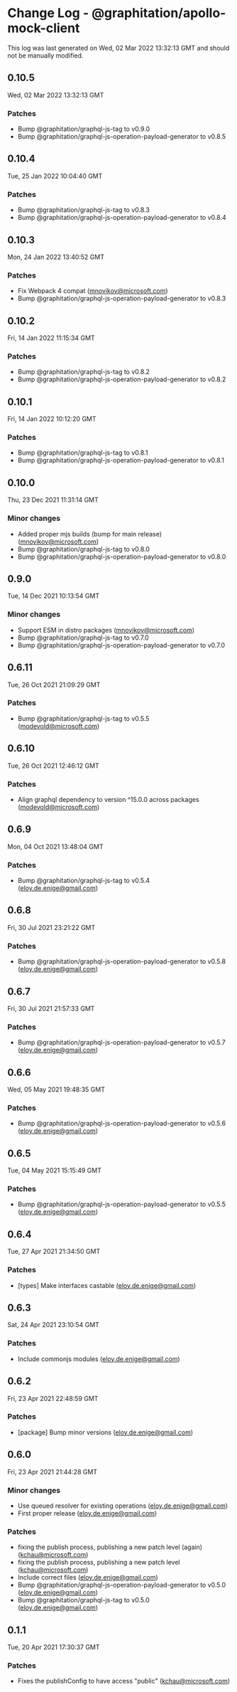 # Change Log - @graphitation/apollo-mock-client

This log was last generated on Wed, 02 Mar 2022 13:32:13 GMT and should not be manually modified.

<!-- Start content -->

## 0.10.5

Wed, 02 Mar 2022 13:32:13 GMT

### Patches

- Bump @graphitation/graphql-js-tag to v0.9.0
- Bump @graphitation/graphql-js-operation-payload-generator to v0.8.5

## 0.10.4

Tue, 25 Jan 2022 10:04:40 GMT

### Patches

- Bump @graphitation/graphql-js-tag to v0.8.3
- Bump @graphitation/graphql-js-operation-payload-generator to v0.8.4

## 0.10.3

Mon, 24 Jan 2022 13:40:52 GMT

### Patches

- Fix Webpack 4 compat (mnovikov@microsoft.com)
- Bump @graphitation/graphql-js-operation-payload-generator to v0.8.3

## 0.10.2

Fri, 14 Jan 2022 11:15:34 GMT

### Patches

- Bump @graphitation/graphql-js-tag to v0.8.2
- Bump @graphitation/graphql-js-operation-payload-generator to v0.8.2

## 0.10.1

Fri, 14 Jan 2022 10:12:20 GMT

### Patches

- Bump @graphitation/graphql-js-tag to v0.8.1
- Bump @graphitation/graphql-js-operation-payload-generator to v0.8.1

## 0.10.0

Thu, 23 Dec 2021 11:31:14 GMT

### Minor changes

- Added proper mjs builds (bump for main release) (mnovikov@microsoft.com)
- Bump @graphitation/graphql-js-tag to v0.8.0
- Bump @graphitation/graphql-js-operation-payload-generator to v0.8.0

## 0.9.0

Tue, 14 Dec 2021 10:13:54 GMT

### Minor changes

- Support ESM in distro packages (mnovikov@microsoft.com)
- Bump @graphitation/graphql-js-tag to v0.7.0
- Bump @graphitation/graphql-js-operation-payload-generator to v0.7.0

## 0.6.11

Tue, 26 Oct 2021 21:09:29 GMT

### Patches

- Bump @graphitation/graphql-js-tag to v0.5.5 (modevold@microsoft.com)

## 0.6.10

Tue, 26 Oct 2021 12:46:12 GMT

### Patches

- Align graphql dependency to version ^15.0.0 across packages (modevold@microsoft.com)

## 0.6.9

Mon, 04 Oct 2021 13:48:04 GMT

### Patches

- Bump @graphitation/graphql-js-tag to v0.5.4 (eloy.de.enige@gmail.com)

## 0.6.8

Fri, 30 Jul 2021 23:21:22 GMT

### Patches

- Bump @graphitation/graphql-js-operation-payload-generator to v0.5.8 (eloy.de.enige@gmail.com)

## 0.6.7

Fri, 30 Jul 2021 21:57:33 GMT

### Patches

- Bump @graphitation/graphql-js-operation-payload-generator to v0.5.7 (eloy.de.enige@gmail.com)

## 0.6.6

Wed, 05 May 2021 19:48:35 GMT

### Patches

- Bump @graphitation/graphql-js-operation-payload-generator to v0.5.6 (eloy.de.enige@gmail.com)

## 0.6.5

Tue, 04 May 2021 15:15:49 GMT

### Patches

- Bump @graphitation/graphql-js-operation-payload-generator to v0.5.5 (eloy.de.enige@gmail.com)

## 0.6.4

Tue, 27 Apr 2021 21:34:50 GMT

### Patches

- [types] Make interfaces castable (eloy.de.enige@gmail.com)

## 0.6.3

Sat, 24 Apr 2021 23:10:54 GMT

### Patches

- Include commonjs modules (eloy.de.enige@gmail.com)

## 0.6.2

Fri, 23 Apr 2021 22:48:59 GMT

### Patches

- [package] Bump minor versions (eloy.de.enige@gmail.com)

## 0.6.0

Fri, 23 Apr 2021 21:44:28 GMT

### Minor changes

- Use queued resolver for existing operations (eloy.de.enige@gmail.com)
- First proper release (eloy.de.enige@gmail.com)

### Patches

- fixing the publish process, publishing a new patch level (again) (kchau@microsoft.com)
- fixing the publish process, publishing a new patch level (kchau@microsoft.com)
- Include correct files (eloy.de.enige@gmail.com)
- Bump @graphitation/graphql-js-operation-payload-generator to v0.5.0 (eloy.de.enige@gmail.com)
- Bump @graphitation/graphql-js-tag to v0.5.0 (eloy.de.enige@gmail.com)

## 0.1.1

Tue, 20 Apr 2021 17:30:37 GMT

### Patches

- Fixes the publishConfig to have access "public" (kchau@microsoft.com)
